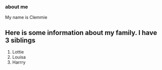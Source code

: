 ### about me 
My name is Clemmie 

## Here is some information about my family. I have 3 siblings 
1. Lottie
2. Louisa
3. Harrry

   
